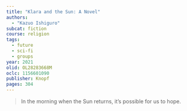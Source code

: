 ```yaml
---
title: "Klara and the Sun: A Novel"
authors:
  - "Kazuo Ishiguro"
subcat: fiction
course: religion
tags:
  - future
  - sci-fi
  - groups
year: 2021
olid: OL28283668M
oclc: 1156601090
publisher: Knopf
pages: 304
---
```


> In the morning when the Sun returns, it’s possible for us to hope.
